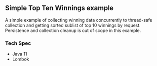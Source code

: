 ## Simple Top Ten Winnings example
A simple example of collecting winning data concurrently to thread-safe collection
and getting sorted sublist of top 10 winnings by request.
Persistence and collection cleanup is out of scope in this example.  

### Tech Spec
- Java 11 
- Lombok 

 

